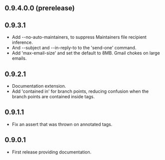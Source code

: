 ## 0.9.4.0.0 (prerelease)

## 0.9.3.1

* Add --no-auto-maintainers, to suppress Maintainers file recipient inference.
* And --subject and --in-reply-to to the 'send-one' command.
* Add 'max-email-size' and set the default to 8MB. Gmail chokes on large emails.

## 0.9.2.1

* Documentation extension.
* Add 'contained in' for branch points, reducing confusion
  when the branch points are contained inside tags.

## 0.9.1.1

* Fix an assert that was thrown on annotated tags.

## 0.9.0.1

* First release providing documentation.
